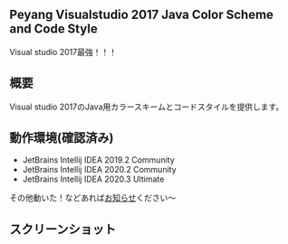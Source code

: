 ## Peyang Visualstudio 2017 Java Color Scheme and Code Style
Visual studio 2017最強！！！

## 概要

Visual studio 2017のJava用カラースキームとコードスタイルを提供します。  

## 動作環境\(確認済み\)

+ JetBrains Intellij IDEA 2019.2 Community
+ JetBrains Intellij IDEA 2020.2 Community
+ JetBrains Intellij IDEA 2020.3 Ultimate

その他動いた！などあれば[お知らせ](https://github.com/peyang-Celeron/PeyangVS2017Idea/issues)ください～

## スクリーンショット

